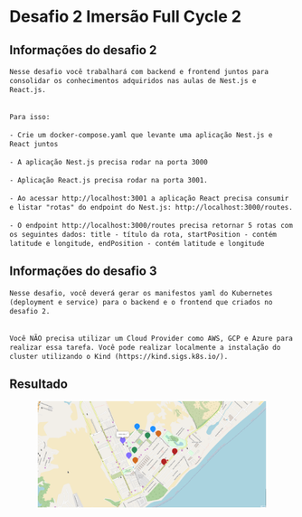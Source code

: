 # Desafio 2 Imersão Full Cycle 2

## Informações do desafio 2
```
Nesse desafio você trabalhará com backend e frontend juntos para consolidar os conhecimentos adquiridos nas aulas de Nest.js e React.js.


Para isso:

- Crie um docker-compose.yaml que levante uma aplicação Nest.js e React juntos

- A aplicação Nest.js precisa rodar na porta 3000

- Aplicação React.js precisa rodar na porta 3001.

- Ao acessar http://localhost:3001 a aplicação React precisa consumir e listar "rotas" do endpoint do Nest.js: http://localhost:3000/routes.

- O endpoint http://localhost:3000/routes precisa retornar 5 rotas com os seguintes dados: title - título da rota, startPosition - contém latitude e longitude, endPosition - contém latitude e longitude
```

## Informações do desafio 3

```
Nesse desafio, você deverá gerar os manifestos yaml do Kubernetes (deployment e service) para o backend e o frontend que criados no desafio 2.


Você NÃO precisa utilizar um Cloud Provider como AWS, GCP e Azure para realizar essa tarefa. Você pode realizar localmente a instalação do cluster utilizando o Kind (https://kind.sigs.k8s.io/).
```

## Resultado

<p align="center">
  <img alt="Resultado" src="images/react-app.png" width="80%">
</p>
